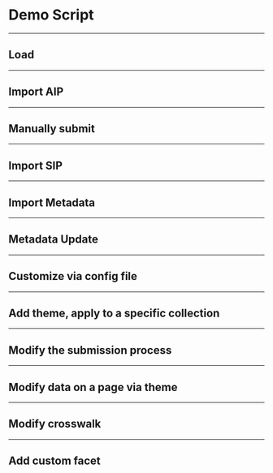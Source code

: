 # Demo Script

---
## Load
---
## Import AIP
---
## Manually submit
---
## Import SIP
---
## Import Metadata
---
## Metadata Update
---
## Customize via config file
---
## Add theme, apply to a specific collection
---
## Modify the submission process
---
## Modify data on a page via theme
---
## Modify crosswalk
---
## Add custom facet

